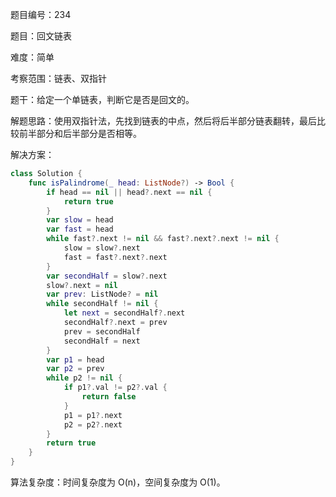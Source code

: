 题目编号：234

题目：回文链表

难度：简单

考察范围：链表、双指针

题干：给定一个单链表，判断它是否是回文的。

解题思路：使用双指针法，先找到链表的中点，然后将后半部分链表翻转，最后比较前半部分和后半部分是否相等。

解决方案：

```swift
class Solution {
    func isPalindrome(_ head: ListNode?) -> Bool {
        if head == nil || head?.next == nil {
            return true
        }
        var slow = head
        var fast = head
        while fast?.next != nil && fast?.next?.next != nil {
            slow = slow?.next
            fast = fast?.next?.next
        }
        var secondHalf = slow?.next
        slow?.next = nil
        var prev: ListNode? = nil
        while secondHalf != nil {
            let next = secondHalf?.next
            secondHalf?.next = prev
            prev = secondHalf
            secondHalf = next
        }
        var p1 = head
        var p2 = prev
        while p2 != nil {
            if p1?.val != p2?.val {
                return false
            }
            p1 = p1?.next
            p2 = p2?.next
        }
        return true
    }
}
```

算法复杂度：时间复杂度为 O(n)，空间复杂度为 O(1)。
